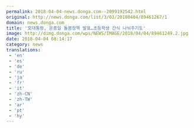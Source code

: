 ```yaml
---
permalink: 2018-04-04-news.donga.com--2099192542.html
original: http://news.donga.com/list/3/03/20180404/89461267/1
domain: news.donga.com
title: '文대통령, 온종일 돌봄정책 발표…초등학생 간식 나눠주기도'
image: http://dimg.donga.com/wps/NEWS/IMAGE/2018/04/04/89461249.2.jpg
date: 2018-04-04 08:14:17
category: news
translations: 
 - 'en'
 - 'es'
 - 'de'
 - 'ru'
 - 'ja'
 - 'fr'
 - 'it'
 - 'zh-CN'
 - 'zh-TW'
 - 'ar'
 - 'pt'
 - 'hy'
---
```


